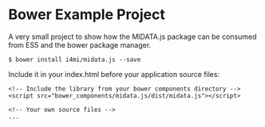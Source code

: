 Bower Example Project
==========================

A very small project to show how the MIDATA.js package can be consumed from
ES5 and the bower package manager.

    $ bower install i4mi/midata.js --save

Include it in your index.html before your application source files:

    <!-- Include the library from your bower components directory -->
    <script src="bower_components/midata.js/dist/midata.js"></script>

    <!-- Your own source files -->
    ...
